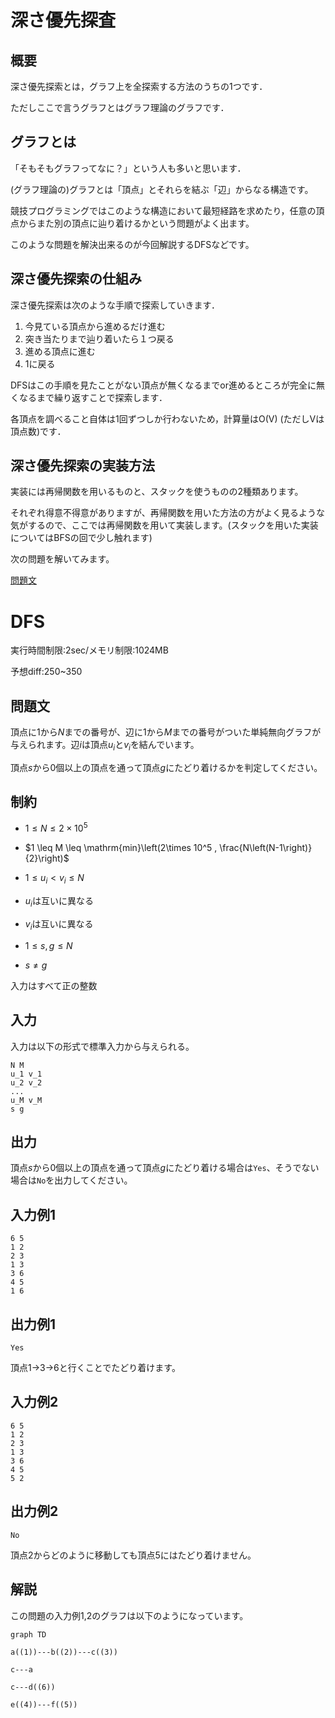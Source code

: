 # 深さ優先探査

## 概要

深さ優先探索とは，グラフ上を全探索する方法のうちの1つです．

ただしここで言うグラフとはグラフ理論のグラフです．

## グラフとは

「そもそもグラフってなに？」という人も多いと思います．

(グラフ理論の)グラフとは「頂点」とそれらを結ぶ「辺」からなる構造です。

競技プログラミングではこのような構造において最短経路を求めたり，任意の頂点からまた別の頂点に辿り着けるかという問題がよく出ます。

このような問題を解決出来るのが今回解説するDFSなどです。

## 深さ優先探索の仕組み

深さ優先探索は次のような手順で探索していきます．

1. 今見ている頂点から進めるだけ進む
2. 突き当たりまで辿り着いたら１つ戻る
3. 進める頂点に進む
4. 1に戻る

DFSはこの手順を見たことがない頂点が無くなるまでor進めるところが完全に無くなるまで繰り返すことで探索します．

各頂点を調べること自体は1回ずつしか行わないため，計算量はO(V) (ただしVは頂点数)です．

## 深さ優先探索の実装方法

実装には再帰関数を用いるものと、スタックを使うものの2種類あります。

それぞれ得意不得意がありますが、再帰関数を用いた方法の方がよく見るような気がするので、ここでは再帰関数を用いて実装します。(スタックを用いた実装についてはBFSの回で少し触れます)

次の問題を解いてみます。

[問題文](https://hackmd.io/@kcctkyopro/BkeWngHss)

# DFS

実行時間制限:2sec/メモリ制限:1024MB

予想diff:250~350

## 問題文
頂点に$1$から$N$までの番号が、辺に$1$から$M$までの番号がついた単純無向グラフが与えられます。辺$i$は頂点$u_i$と$v_i$を結んでいます。

頂点$s$から$0$個以上の頂点を通って頂点$g$にたどり着けるかを判定してください。

## 制約

* $1 \leq N \leq 2 \times 10^5$

* $1 \leq M \leq \mathrm{min}\left(2\times 10^5 , \frac{N\left(N-1\right)}{2}\right)$

* $1 \leq u_i < v_i \leq N$

* $u_i$は互いに異なる

* $v_i$は互いに異なる

* $1 \leq s,g \leq N$

* $s \neq g$

入力はすべて正の整数

## 入力

入力は以下の形式で標準入力から与えられる。

```
N M
u_1 v_1
u_2 v_2
...
u_M v_M
s g
```

## 出力

頂点$s$から$0$個以上の頂点を通って頂点$g$にたどり着ける場合は```Yes```、そうでない場合は```No```を出力してください。

## 入力例1

```
6 5
1 2
2 3
1 3
3 6
4 5
1 6
```

## 出力例1

```
Yes
```

頂点1→3→6と行くことでたどり着けます。

## 入力例2

```
6 5
1 2
2 3
1 3
3 6
4 5
5 2
```

## 出力例2

```
No
```

頂点2からどのように移動しても頂点5にはたどり着けません。

## 解説

この問題の入力例1,2のグラフは以下のようになっています。

```
graph TD

a((1))---b((2))---c((3))

c---a

c---d((6))

e((4))---f((5))
```

